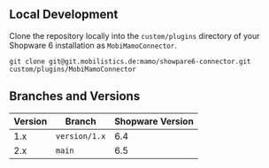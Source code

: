 ## Local Development

Clone the repository locally into the `custom/plugins` directory of your Shopware 6 installation as `MobiMamoConnector`.

```console
git clone git@git.mobilistics.de:mamo/showpare6-connector.git custom/plugins/MobiMamoConnector
```

## Branches and Versions

| Version | Branch        | Shopware Version |
|---------|---------------|------------------|
| 1.x     | `version/1.x` | 6.4              |
| 2.x     | `main`        | 6.5              |

